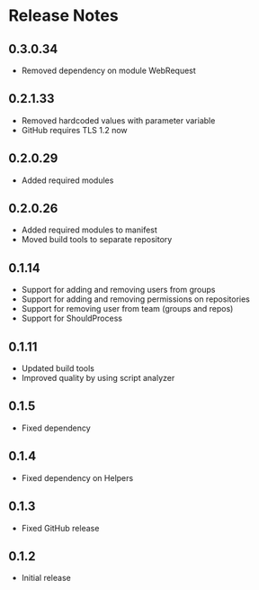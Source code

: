 # Release Notes

## 0.3.0.34

- Removed dependency on module WebRequest

## 0.2.1.33

- Removed hardcoded values with parameter variable
- GitHub requires TLS 1.2 now

## 0.2.0.29

- Added required modules

## 0.2.0.26

- Added required modules to manifest
- Moved build tools to separate repository

## 0.1.14

- Support for adding and removing users from groups
- Support for adding and removing permissions on repositories
- Support for removing user from team (groups and repos)
- Support for ShouldProcess

## 0.1.11

- Updated build tools
- Improved quality by using script analyzer

## 0.1.5

- Fixed dependency

## 0.1.4

- Fixed dependency on Helpers

## 0.1.3

- Fixed GitHub release

## 0.1.2

- Initial release
